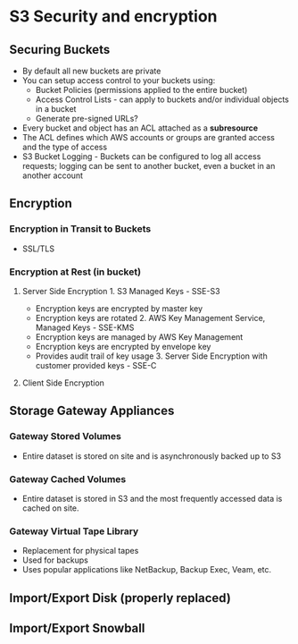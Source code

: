 # S3 Security and encryption

## Securing Buckets

  - By default all new buckets are private
  - You can setup access control to your buckets using:
    * Bucket Policies (permissions applied to the entire bucket)
    * Access Control Lists - can apply to buckets and/or individual objects in a bucket
    - Generate pre-signed URLs?
  - Every bucket and object has an ACL attached as a **subresource**
  - The ACL defines which AWS accounts or groups are granted access and the type of access
  - S3 Bucket Logging - Buckets can be configured to log all access requests;
  logging can be sent to another bucket, even a bucket in an another account


## Encryption

### Encryption in Transit to Buckets
  - SSL/TLS

### Encryption at Rest (in bucket)

  1. Server Side Encryption
    1. S3 Managed Keys - SSE-S3
      - Encryption keys are encrypted by master key
      - Encryption keys are rotated
    2. AWS Key Management Service, Managed Keys - SSE-KMS
      - Encryption keys are managed by AWS Key Management
      - Encryption keys are encrypted by envelope key
      - Provides audit trail of key usage
    3. Server Side Encryption with customer provided keys - SSE-C

  2. Client Side Encryption

## Storage Gateway Appliances
### Gateway Stored Volumes
  - Entire dataset is stored on site and is asynchronously backed up to S3

### Gateway Cached Volumes
  - Entire dataset is stored in S3 and the most frequently accessed data is
  cached on site.

### Gateway Virtual Tape Library
  - Replacement for physical tapes
  - Used for backups
  - Uses popular applications like NetBackup, Backup Exec, Veam, etc.

## Import/Export Disk (properly replaced)

## Import/Export Snowball
